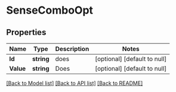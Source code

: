 # SenseComboOpt

## Properties
Name | Type | Description | Notes
------------ | ------------- | ------------- | -------------
**Id** | **string** | does | [optional] [default to null]
**Value** | **string** | Does | [optional] [default to null]

[[Back to Model list]](../README.md#documentation-for-models) [[Back to API list]](../README.md#documentation-for-api-endpoints) [[Back to README]](../README.md)

